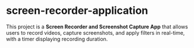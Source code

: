 # screen-recorder-application
This project is a **Screen Recorder and Screenshot Capture App** that allows users to record videos, capture screenshots, and apply filters in real-time, with a timer displaying recording duration.
